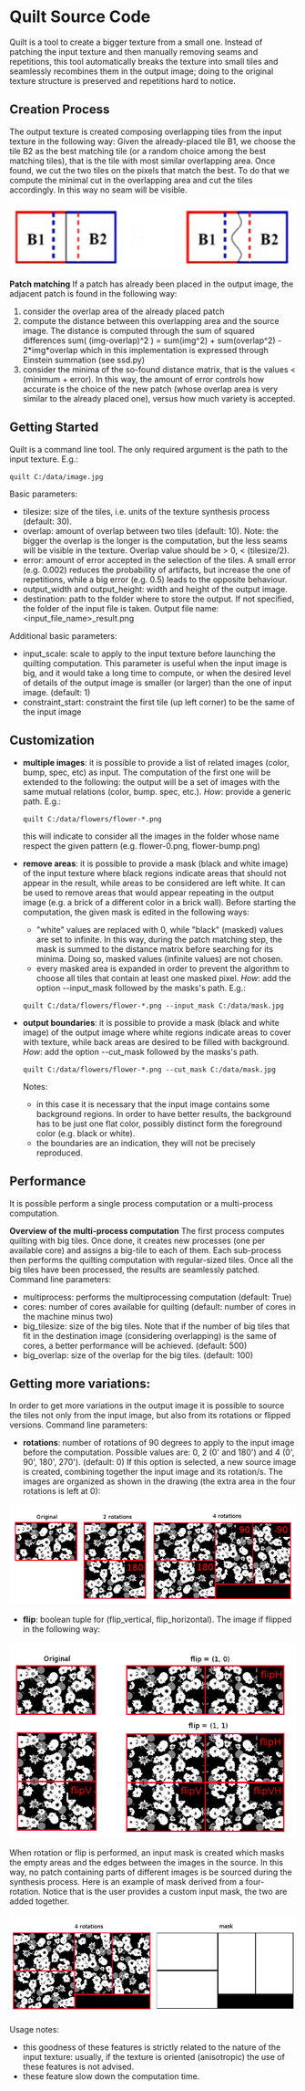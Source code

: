 Quilt Source Code
=================

Quilt is a tool to create a bigger texture from a small one. Instead of 
patching the input texture and then manually removing seams and 
repetitions, this tool automatically breaks the texture into small tiles
and seamlessly recombines them in the output image; doing to the 
original texture structure is preserved and repetitions hard to notice.


Creation Process
----------------
The output texture is created composing overlapping tiles from the input 
texture in the following way:
Given the already-placed tile B1, we choose the tile B2 as the best 
matching tile (or a random choice among the best matching tiles), that 
is the tile with most similar overlapping area. 
Once found, we cut the two tiles on the pixels that match the best. To 
do that we compute the minimal cut in the overlapping area and cut the 
tiles accordingly. In this way no seam will be visible.

![Alt text](/data/figures/quilt_schema.png?raw=true "Tile Schema")

**Patch matching**
If a patch has already been placed in the output image, the adjacent 
patch is found in the following way:
 1. consider the overlap area of the already placed patch 
 2. compute the distance between this overlapping area and the source 
image. The distance is computed through the sum of squared differences
sum( (img-overlap)^2 ) = sum(img^2) + sum(overlap^2) - 2\*img\*overlap
which in this implementation is expressed through Einstein summation 
(see ssd.py)
 3. consider the minima of the so-found distance matrix, that is the 
 values < (minimum + error). In this way, the amount of error controls 
 how accurate is the choice of the new patch (whose overlap area is 
 very similar to the already placed one), versus how much variety is 
 accepted.


Getting Started
---------------
Quilt is a command line tool. The only required argument is the path to 
the input texture. E.g.:
```
quilt C:/data/image.jpg
```

Basic parameters:

- tilesize: size of the tiles, i.e. units of the texture synthesis 
process (default: 30). 
- overlap: amount of overlap between two tiles (default: 10). Note: the
bigger the overlap is the longer is the computation, but the less seams
will be visible in the texture. Overlap value should be > 0, 
< (tilesize/2).
- error: amount of error accepted in the selection of the tiles. A small
error (e.g. 0.002) reduces the probability of artifacts, but increase 
the one of repetitions, while a big error (e.g. 0.5) leads to the 
opposite behaviour.
- output_width and output_height: width and height of the output image.
- destination: path to the folder where to store the output. If not 
specified, the folder of the input file is taken. Output file name: 
<input_file_name>_result.png

Additional basic parameters:

- input_scale: scale to apply to the input texture before launching the
quilting computation. This parameter is useful when the input image is 
big, and it would take a long time to compute, or when the desired level
of details of the output image is smaller (or larger) than the one of 
input image. (default: 1)
- constraint_start: constraint the first tile (up left corner) to be the
same of the input image


Customization
-------------
- **multiple images**: it is possible to provide a list of related
images (color, bump, spec, etc) as input. The computation of the first 
one will be extended to the following: the output will be a set of 
images with the same mutual relations (color, bump. spec, etc.).
 *How*: provide a generic path. E.g.: 
    ```
    quilt C:/data/flowers/flower-*.png
    ```
    this will indicate to consider all the images in the folder whose 
    name respect the given pattern (e.g. flower-0.png, flower-bump.png)

- **remove areas**: it is possible to provide a mask (black and white 
image) of the input texture where black regions indicate areas that 
should not appear in the result, while areas to be considered are left
white. It can be used to remove areas that would appear repeating in the
output image (e.g. a brick of a different color in a brick wall).
Before starting the computation, the given mask is edited in the 
following ways: 
    - "white" values are replaced with 0, while "black" (masked) values
    are set to infinite. In this way, during the patch matching step, 
    the mask is summed to the distance matrix before searching for its 
    minima. Doing so, masked values (infinite values) are not chosen. 
    - every masked area is expanded in order to prevent the algorithm to 
    choose all tiles that contain at least one masked pixel.
 *How*: add the option --input_mask followed by the masks's path. E.g.:
    ```
    quilt C:/data/flowers/flower-*.png --input_mask C:/data/mask.jpg
    ``` 

- **output boundaries**: it is possible to provide a mask (black and
white image) of the output image where white regions indicate areas to 
cover with texture, while back areas are desired to be filled with
background.
 *How*: add the option --cut_mask followed by the masks's path.
     ```
    quilt C:/data/flowers/flower-*.png --cut_mask C:/data/mask.jpg
    ``` 
    
    Notes: 
    
    * in this case it is necessary that the input image contains some 
    background regions. In order to have better results, the background
    has to be just one flat color, possibly distinct form the foreground
    color (e.g. black or white). 
    * the boundaries are an indication, they will not be precisely 
     reproduced.


Performance
-----------
It is possible perform a single process computation or a multi-process 
computation. 

**Overview of the multi-process computation**
The first process computes quilting with big tiles. Once done, it 
creates new processes (one per available core) and assigns a big-tile to 
each of them. Each sub-process then performs the quilting computation 
with regular-sized tiles. Once all the big tiles have been processed, 
the results are seamlessly patched. 
Command line parameters:

- multiprocess: performs the multiprocessing computation (default: True)
- cores: number of cores available for quilting (default: number of 
cores in the machine minus two)
- big_tilesize: size of the big tiles. Note that if the number of big 
tiles that fit in the destination image (considering overlapping) is the 
same of cores, a better performance will be achieved. (default: 500)
- big_overlap: size of the overlap for the big tiles. (default: 100)


Getting more variations:
------------------------
In order to get more variations in the output image it is possible to 
source the tiles not only from the input image, but also from its 
rotations or flipped versions. 
Command line parameters:

- **rotations**: number of rotations of 90 degrees to apply to the input 
image before the computation. Possible values are: 0, 2 (0' and 180') 
and 4 (0', 90', 180', 270'). (default: 0)
If this option is selected, a new source image is created, combining 
together the input image and its rotation/s. The images are organized as
shown in the drawing (the extra area in the four rotations is left at 0):

![Alt text](/data/figures/rotations.jpg?raw=true "Rotations Schema")


- **flip**: boolean tuple for (flip_vertical, flip_horizontal). The
image if flipped in the following way:

![Alt text](/data/figures/flips.jpg?raw=true "Rotations mask")
       
When rotation or flip is performed, an input mask is created which masks
the empty areas and the edges between the images in the source. In this 
way, no patch containing parts of different images is be sourced during
the synthesis process. Here is an example of mask derived from a four-
rotation. Notice that is the user provides a custom input mask, the two
are added together. 

![Alt text](/data/figures/rotations_mask.jpg?raw=true "Rotations mask")
           
Usage notes:

- this goodness of these features is strictly related to the nature of 
the input texture: usually, if the texture is oriented (anisotropic) the
use of these features is not advised.
- these feature slow down the computation time.















    

